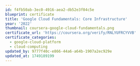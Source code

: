 ```yaml
---
id: f4fb50ab-3ec0-4916-aea2-db52e3f04c5e
blueprint: certificate
title: 'Google Cloud Fundamentals: Core Infrastructure'
year: '2022'
thumbnail: coursera-google-cloud-fundamentals.png
certificate_url: 'https://coursera.org/verify/RNLYUFRCYVVB'
certificate_categories:
  - google-cloud-platform
  - cloud-computing
updated_by: 9777f40c-e866-44a6-a64b-1907a2ec929e
updated_at: 1749189199
---
```

